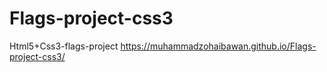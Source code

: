 # Flags-project-css3
Html5+Css3-flags-project
https://muhammadzohaibawan.github.io/Flags-project-css3/
